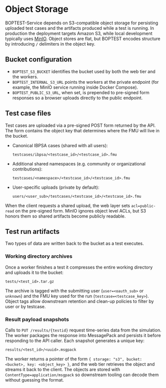 # Object Storage

BOPTEST-Service depends on S3-compatible object storage for persisting uploaded test cases and the artifacts produced while a test is running. In production the deployment targets Amazon S3, while local development typically uses [MinIO](https://min.io). Object stores are flat, but BOPTEST encodes structure by introducing `/` delimiters in the object key.

## Bucket configuration

- `BOPTEST_S3_BUCKET` identifies the bucket used by both the web tier and the workers.
- `BOPTEST_INTERNAL_S3_URL` points the workers at the private endpoint (for example, the MinIO service running inside Docker Compose).
- `BOPTEST_PUBLIC_S3_URL`, when set, is prepended to pre-signed form responses so a browser uploads directly to the public endpoint.

## Test case files

Test cases are uploaded via a pre-signed POST form returned by the API. The form contains the object key that determines where the FMU will live in the bucket.

- Canonical IBPSA cases (shared with all users):
  ```
  testcases/ibpsa/<testcase_id>/<testcase_id>.fmu
  ```
- Additional shared namespaces (e.g. community or organizational contributions):
  ```
  testcases/<namespace>/<testcase_id>/<testcase_id>.fmu
  ```
- User-specific uploads (private by default):
  ```
  users/<user_sub>/testcases/<testcase_id>/<testcase_id>.fmu
  ```

When the client requests a shared upload, the web layer sets `acl=public-read` on the pre-signed form. MinIO ignores object level ACLs, but S3 honors them so shared artifacts become publicly readable.

## Test run artifacts

Two types of data are written back to the bucket as a test executes.

### Working directory archives

Once a worker finishes a test it compresses the entire working directory and uploads it to the bucket:

```
tests/<test_id>.tar.gz
```

The archive is tagged with the submitting user (`user=<oauth_sub>` or `unknown`) and the FMU key used for the run (`testcase=<testcase_key>`). Object tags allow downstream retention and clean-up policies to filter by user or by testcase.

### Result payload snapshots

Calls to `PUT /results/{testid}` request time-series data from the simulation. The worker packages the response into MessagePack and persists it before responding to the API caller. Each snapshot generates a unique key:

```
results/<test_id>/<uuid>.msgpack
```

The worker returns a pointer of the form `{ storage: "s3", bucket: <bucket>, key: <object_key> }`, and the web tier retrieves the object and streams it back to the client. The objects are stored with `ContentType=application/msgpack` so downstream tooling can decode them without guessing the format.
